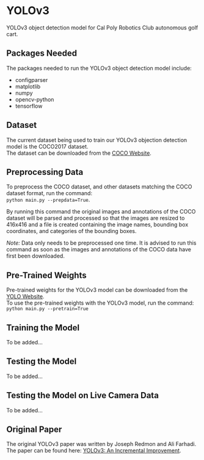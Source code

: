 # YOLOv3
YOLOv3 object detection model for Cal Poly Robotics Club autonomous golf cart.

## Packages Needed
The packages needed to run the YOLOv3 object detection model include:
- configparser
- matplotlib
- numpy
- opencv-python
- tensorflow

## Dataset
The current dataset being used to train our YOLOv3 objection detection model is the COCO2017 dataset.  
The dataset can be downloaded from the [COCO Website](http://cocodataset.org/#home).

## Preprocessing Data
To preprocess the COCO dataset, and other datasets matching the COCO dataset format, run the command:  
`python main.py --prepdata=True`.  

By running this command the original images and annotations of the COCO dataset will be parsed and processed so that the images are resized to 416x416 and a file is created containing the image names, bounding box coordinates, and categories of the bounding boxes.

*Note:* Data only needs to be preprocessed one time. It is advised to run this command as soon as the images and annotations of the COCO data have first been downloaded.

## Pre-Trained Weights
Pre-trained weights for the YOLOv3 model can be downloaded from the [YOLO Website](https://pjreddie.com/darknet/yolo/).  
To use the pre-trained weights with the YOLOv3 model, run the command: `python main.py --pretrain=True`

## Training the Model
To be added...

## Testing the Model
To be added...

## Testing the Model on Live Camera Data
To be added...

## Original Paper
The original YOLOv3 paper was written by Joseph Redmon and Ali Farhadi.  
The paper can be found here: [YOLOv3: An Incremental Improvement](https://arxiv.org/pdf/1804.02767.pdf).
